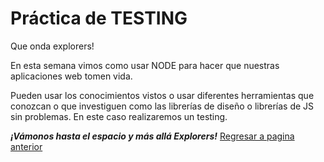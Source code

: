 # Práctica de TESTING

Que onda explorers!

En esta semana vimos como usar NODE para hacer que nuestras aplicaciones web tomen vida.


Pueden usar los conocimientos vistos o usar diferentes herramientas que conozcan o que investiguen como las librerías de diseño o librerías de JS sin problemas.
En este caso realizaremos un testing.


***¡Vámonos hasta el espacio y más allá Explorers!***
<a href="https://github.com/ciloachamin/Launch-X-Latam" target="_self">Regresar a pagina anterior</a>